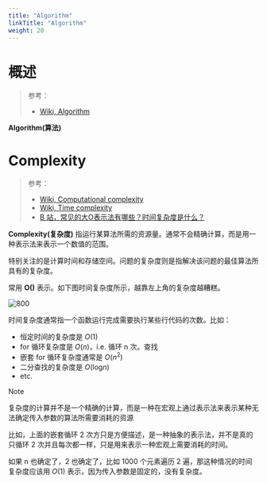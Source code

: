 ```yaml
---
title: "Algorithm"
linkTitle: "Algorithm"
weight: 20
---
```


# 概述

> 参考：
>
> - [Wiki, Algorithm](https://en.wikipedia.org/wiki/Algorithm)

**Algorithm(算法)**


# Complexity

> 参考：
>
> - [Wiki, Computational complexity](https://en.wikipedia.org/wiki/Computational_complexity)
> - [Wiki, Time complexity](https://en.wikipedia.org/wiki/Time_complexity)
> - [B 站，常见的大O表示法有哪些？时间复杂度是什么？](https://www.bilibili.com/video/BV1DY4y1H7DG)

**Complexity(复杂度)** 指运行某算法所需的资源量。通常不会精确计算，而是用一种表示法来表示一个数值的范围。

特别关注的是计算时间和存储空间。问题的复杂度则是指解决该问题的最佳算法所具有的复杂度。

常用 **O()** 表示。如下图时间复杂度所示，越靠左上角的复杂度越糟糕。

![800](https://notes-learning.oss-cn-beijing.aliyuncs.com/program/algorithm/complexity_o.png)

时间复杂度通常指一个函数运行完成需要执行某些行代码的次数。比如：

- 恒定时间的复杂度是 $O(1)$
- for 循环复杂度是 $O(n)$，i.e. 循环 n 次。查找
- 嵌套 for 循环复杂度通常是 $O(n^2)$
- 二分查找的复杂度是 $O(\log_{}n)$
- etc.

> [!Note]
>
> 复杂度的计算并不是一个精确的计算，而是一种在宏观上通过表示法来表示某种无法确定传入参数的算法所需要消耗的资源
>
> 比如，上面的嵌套循环 2 次方只是方便描述，是一种抽象的表示法，并不是真的只循环 2 次并且每次都一样，只是用来表示一种宏观上需要消耗的时间。
>
> 如果 n 也确定了，2 也确定了，比如 1000 个元素遍历 2 遍，那这种情况的时间复杂度应该用 $O(1)$ 表示，因为传入参数是固定的，没有复杂度。
